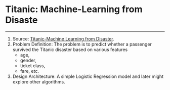 # Titanic: Machine-Learning from Disaste
---

1. Source: [Titanic-Machine Learning from Disaster](https://www.kaggle.com/competitions/titanic/data).
2. Problem Definition: The problem is to predict whether a passenger survived the Titanic disaster based on various features
    * age, 
    * gender,
    * ticket class,
    * fare, etc.
3. Design Architecture: A simple Logistic Regression model and later might explore other algorithms. 
